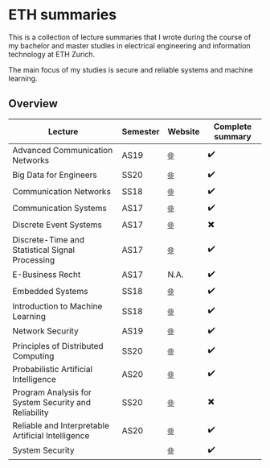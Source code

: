 # ETH summaries

This is a collection of lecture summaries that I wrote during the course of my bachelor and master studies in electrical engineering and information technology at ETH Zurich.

The main focus of my studies is secure and reliable systems and machine learning.

## Overview

| Lecture                                              | Semester | Website                                                                                              | Complete summary         |
|------------------------------------------------------|----------|------------------------------------------------------------------------------------------------------|--------------------------|
| Advanced Communication Networks                      | AS19     | [:globe_with_meridians:](https://adv-net.ethz.ch/)                                                   | :heavy_check_mark:       |
| Big Data for Engineers                               | SS20     | [:globe_with_meridians:](https://archive-systems.ethz.ch/courses/spring2020/bigdataforeng)           | :heavy_check_mark:       |
| Communication Networks                               | SS18     | [:globe_with_meridians:](https://comm-net.ethz.ch/)                                                  | :heavy_check_mark:       |
| Communication Systems                                | AS17     | [:globe_with_meridians:](https://www.nari.ee.ethz.ch/teaching/kommsys/)                              | :heavy_check_mark:       |
| Discrete Event Systems                               | AS17     | [:globe_with_meridians:](https://disco.ethz.ch/courses/des/)                                         | :heavy_multiplication_x: |
| Discrete-Time and Statistical Signal Processing      | AS17     | [:globe_with_meridians:](https://isi.ee.ethz.ch/teaching/courses/dssp.html)                          | :heavy_check_mark:       |
| E-Business Recht                                     | AS17     |  N.A.                                                                                                | :heavy_check_mark:       |
| Embedded Systems                                     | SS18     | [:globe_with_meridians:](https://tec.ee.ethz.ch/education/lectures/embedded-systems.html)            | :heavy_check_mark:       |
| Introduction to Machine Learning                     | SS18     | [:globe_with_meridians:](https://las.inf.ethz.ch/teaching/introml-s18)                               | :heavy_check_mark:       |
| Network Security                                     | AS19     | [:globe_with_meridians:](https://netsec.ethz.ch/courses/netsec-2019/)                                | :heavy_check_mark:       |
| Principles of Distributed Computing                  | SS20     | [:globe_with_meridians:](https://disco.ethz.ch/courses/podc/)                                        | :heavy_check_mark:       |
| Probabilistic Artificial Intelligence                | AS20     | [:globe_with_meridians:](https://las.inf.ethz.ch/pai-f20)                                            | :heavy_check_mark:       |
| Program Analysis for System Security and Reliability | SS20     | [:globe_with_meridians:](https://eth-sri.github.io/teaching/pass2020)                                | :heavy_multiplication_x: |
| Reliable and Interpretable Artificial Intelligence   | AS20     | [:globe_with_meridians:](https://www.sri.inf.ethz.ch/teaching/riai2020)                              | :heavy_check_mark:       |
| System Security                                      |          | [:globe_with_meridians:](https://syssec.ethz.ch/education/system_security/system_security_as20.html) | :heavy_check_mark:       |


